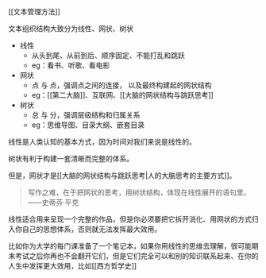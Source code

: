 ---
---

[[文本管理方法]]

文本组织结构大致分为线性、网状、树状

- 线性
	- 从头到尾、从前到后、顺序固定、不能打乱和跳跃
	- eg：看书、听歌、看电影
- 网状
	- 点 与 点，强调点之间的连接， 以及最终构建起的网状结构
	- eg：[[第二大脑]]、互联网、[[大脑的网状结构与跳跃思考]]
- 树状
	- 总 与 分，强调层级结构和归属关系
	- eg：思维导图、目录大纲、嵌套目录

线性是人类认知的基本方式，因为时间对我们来说是线性的。

树状有利于构建一套清晰而完整的体系。

但是，网状才是[[大脑的网状结构与跳跃思考|人的大脑思考的主要方式]]。

>  写作之难，在于把网状的思考，用树状结构，体现在线性展开的语句里。——史蒂芬·平克

线性适合用来呈现一个完整的作品，但是你必须要把它拆开消化、用网状的方式归入你自己的思想体系，否则就无法发挥最大效用。

比如你为大学的每门课准备了一个笔记本，如果你用线性的思维去理解，很可能期末考试之后你再也不会翻开它们，但是它们完全可以和别的知识联系起来、在你的人生中发挥更大效用，比如[[西方哲学史]]